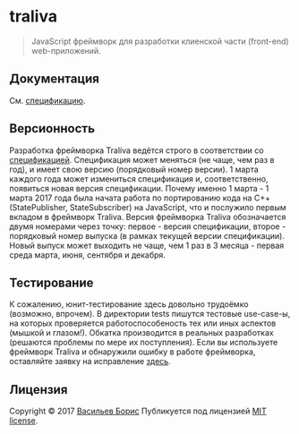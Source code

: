 # traliva

>JavaScript фреймворк для разработки клиенской части (front-end) web-приложений.

## Документация

См. [спецификацию](https://github.com/1024sparrow/traliva_doc/index.html).

## Версионность

Разработка фреймворка Traliva ведётся строго в соответствии со [спецификацией](https://github.com/1024sparrow/traliva_doc/index.html). Спецификация может меняться (не чаще, чем раз в год), и имеет свою версию (порядковый номер версии). 1 марта каждого года может измениться спецификация и, соответственно, появиться новая версия спецификации. Почему именно 1 марта - 1 марта 2017 года была начата работа по портированию кода на C++(StatePublisher, StateSubscriber) на JavaScript, что и послужило первым вкладом в фреймворк Traliva.
Версия фреймворка Traliva обозначается двумя номерами через точку: первое - версия спецификации, второе - порядковый номер выпуска (в рамках текущей версии спецификации). Новый выпуск может выходить не чаще, чем 1 раз в 3 месяца - первая среда марта, июня, сентября и декабря.

## Тестирование

К сожалению, юнит-тестирование здесь довольно трудоёмко (возможно, впрочем). В директории tests пишутся тестовые use-case-ы, на которых проверяется работоспособеность тех или иных аспектов (мышкой и глазом!). Обкатка производится в реальных разработках (решаются проблемы по мере их поступления). Если вы используете фреймворк Traliva и обнаружили ошибку в работе фреймворка, оставляйте заявку на исправление [здесь](https://github.com/1024sparrow/traliva/issues/new).

## Лицензия

Copyright © 2017 [Васильев Борис](https://github.com/1024sparrow)
Публикуется под лицензией [MIT license](https://github.com/1024sparrow/traliva/blob/master/LICENSE).
